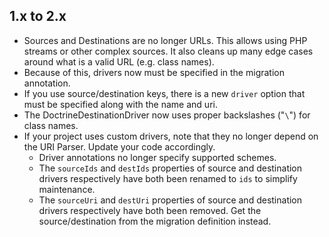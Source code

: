 1.x to 2.x
----------

- Sources and Destinations are no longer URLs.  This allows using PHP streams
  or other complex sources.  It also cleans up many edge cases around what is a
  valid URL (e.g. class names).
- Because of this, drivers now must be specified in the migration annotation.
- If you use source/destination keys, there is a new `driver` option that must
  be specified along with the name and uri.
- The DoctrineDestinationDriver now uses proper backslashes ("`\`") for class
  names.
- If your project uses custom drivers, note that they no longer depend on
  the URI Parser.  Update your code accordingly.
    - Driver annotations no longer specify supported schemes. 
    - The `sourceIds` and `destIds` properties of source and destination drivers
      respectively have both been renamed to `ids` to simplify maintenance.
    - The `sourceUri` and `destUri` properties of source and destination drivers
      respectively have both been removed.  Get the source/destination from the
      migration definition instead.
